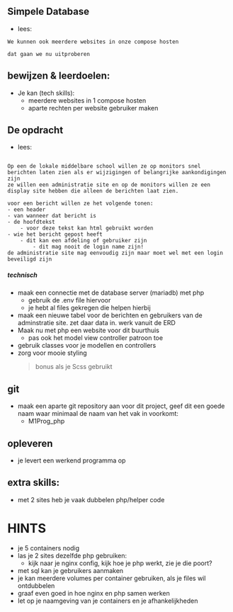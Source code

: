 
## Simpele Database

- lees:
``` 
We kunnen ook meerdere websites in onze compose hosten

dat gaan we nu uitproberen

```

## bewijzen & leerdoelen:


- Je kan (tech skills):
    - meerdere websites in 1 compose hosten
    - aparte rechten per website gebruiker maken

## De opdracht

- lees:
```

Op een de lokale middelbare school willen ze op monitors snel berichten laten zien als er wijzigingen of belangrijke aankondigingen zijn
ze willen een administratie site en op de monitors willen ze een display site hebben die alleen de berichten laat zien.

voor een bericht willen ze het volgende tonen:
- een header
- van wanneer dat bericht is
- de hoofdtekst
    - voor deze tekst kan html gebruikt worden
- wie het bericht gepost heeft
    - dit kan een afdeling of gebruiker zijn
        - dit mag nooit de login name zijn!
de administratie site mag eenvoudig zijn maar moet wel met een login beveiligd zijn
```

##### technisch
- maak een connectie met de database server (mariadb) met php
    - gebruik de .env file hiervoor
    - je hebt al files gekregen die helpen hierbij
- maak een nieuwe tabel voor de berichten en gebruikers van de adminstratie site. zet daar data in. werk vanuit de ERD
- Maak nu met php een website voor dit buurthuis
    - pas ook het model view controller patroon toe
- gebruik classes voor je modellen en controllers
- zorg voor mooie styling
    > bonus als je Scss gebruikt

## git
- maak een aparte git repository aan voor dit project, geef dit een goede naam waar minimaal de naam van het vak in voorkomt:
    - M1Prog_php
    
## opleveren

- je levert een werkend programma op

## extra skills:

- met 2 sites heb je vaak dubbelen php/helper code

# HINTS

- je 5 containers nodig
- las je 2 sites dezelfde php gebruiken:
    - kijk naar je nginx config, kijk hoe je php werkt, zie je die poort?
- met sql kan je gebruikers aanmaken
- je kan meerdere volumes per container gebruiken, als je files wil ontdubbelen
- graaf even goed in hoe nginx en php samen werken
- let op je naamgeving van je containers en je afhankelijkheden
